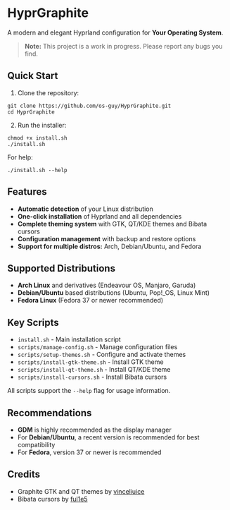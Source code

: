 # HyprGraphite
A modern and elegant Hyprland configuration for **Your Operating System**.

> **Note:** This project is a work in progress. Please report any bugs you find.

## Quick Start

1. Clone the repository:
```
git clone https://github.com/os-guy/HyprGraphite.git
cd HyprGraphite
```

2. Run the installer:
```
chmod +x install.sh
./install.sh
```

For help:
```
./install.sh --help
```

## Features

- **Automatic detection** of your Linux distribution
- **One-click installation** of Hyprland and all dependencies
- **Complete theming system** with GTK, QT/KDE themes and Bibata cursors
- **Configuration management** with backup and restore options
- **Support for multiple distros:** Arch, Debian/Ubuntu, and Fedora

## Supported Distributions

- **Arch Linux** and derivatives (Endeavour OS, Manjaro, Garuda)
- **Debian/Ubuntu** based distributions (Ubuntu, Pop!_OS, Linux Mint)
- **Fedora Linux** (Fedora 37 or newer recommended)

## Key Scripts

- `install.sh` - Main installation script
- `scripts/manage-config.sh` - Manage configuration files
- `scripts/setup-themes.sh` - Configure and activate themes
- `scripts/install-gtk-theme.sh` - Install GTK theme
- `scripts/install-qt-theme.sh` - Install QT/KDE theme
- `scripts/install-cursors.sh` - Install Bibata cursors

All scripts support the `--help` flag for usage information.

## Recommendations

- **GDM** is highly recommended as the display manager
- For **Debian/Ubuntu**, a recent version is recommended for best compatibility
- For **Fedora**, version 37 or newer is recommended

## Credits

- Graphite GTK and QT themes by [vinceliuice](https://github.com/vinceliuice)
- Bibata cursors by [ful1e5](https://github.com/ful1e5/Bibata_Cursor)
